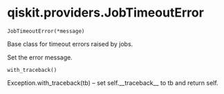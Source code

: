 # qiskit.providers.JobTimeoutError

`JobTimeoutError(*message)`

Base class for timeout errors raised by jobs.

Set the error message.

`with_traceback()`

Exception.with\_traceback(tb) – set self.\_\_traceback\_\_ to tb and return self.
